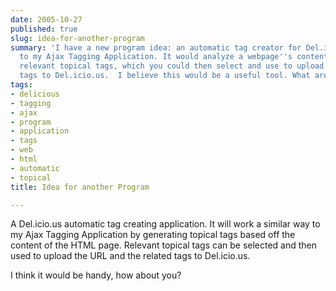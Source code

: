 ```yaml
---
date: 2005-10-27
published: true
slug: idea-for-another-program
summary: 'I have a new program idea: an automatic tag creator for Del.icio.us, similar
  to my Ajax Tagging Application. It would analyze a webpage''s content to suggest
  relevant topical tags, which you could then select and use to upload the URL and
  tags to Del.icio.us.  I believe this would be a useful tool. What are your thoughts?'
tags:
- delicious
- tagging
- ajax
- program
- application
- tags
- web
- html
- automatic
- topical
title: Idea for another Program

---
```

A Del.icio.us automatic tag creating application.  It will work a similar way to my Ajax Tagging Application by generating topical tags based off the content of the HTML page.  Relevant topical tags can be selected and then used to upload the URL and the related tags to Del.icio.us.<p />I think it would be handy, how about you?<p />

